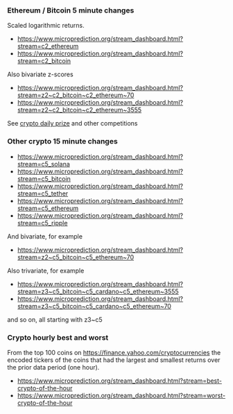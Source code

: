 
### Ethereum / Bitcoin 5 minute changes
Scaled logarithmic returns. 

* https://www.microprediction.org/stream_dashboard.html?stream=c2_ethereum
* https://www.microprediction.org/stream_dashboard.html?stream=c2_bitcoin

Also bivariate z-scores 

* https://www.microprediction.org/stream_dashboard.html?stream=z2~c2_bitcoin~c2_ethereum~70
* https://www.microprediction.org/stream_dashboard.html?stream=z2~c2_bitcoin~c2_ethereum~3555

See [crypto daily prize](https://www.microprediction.com/competitions/daily) and other competitions

### Other crypto 15 minute changes

* https://www.microprediction.org/stream_dashboard.html?stream=c5_solana
* https://www.microprediction.org/stream_dashboard.html?stream=c5_bitcoin
* https://www.microprediction.org/stream_dashboard.html?stream=c5_tether
* https://www.microprediction.org/stream_dashboard.html?stream=c5_ethereum
* https://www.microprediction.org/stream_dashboard.html?stream=c5_ripple

And bivariate, for example

* https://www.microprediction.org/stream_dashboard.html?stream=z2~c5_bitcoin~c5_ethereum~70

Also trivariate, for example

* https://www.microprediction.org/stream_dashboard.html?stream=z3~c5_bitcoin~c5_cardano~c5_ethereum~3555
* https://www.microprediction.org/stream_dashboard.html?stream=z3~c5_bitcoin~c5_cardano~c5_ethereum~70

and so on, all starting with z3~c5 

### Crypto hourly best and worst

From the top 100 coins on https://finance.yahoo.com/cryptocurrencies the encoded tickers of the coins that had the
largest and smallest returns over the prior data period (one hour).

* https://www.microprediction.org/stream_dashboard.html?stream=best-crypto-of-the-hour
* https://www.microprediction.org/stream_dashboard.html?stream=worst-crypto-of-the-hour


